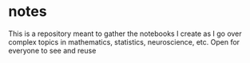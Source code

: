 # notes
This is a repository meant to gather the notebooks I create as I go over complex topics in mathematics, statistics, neuroscience, etc. Open for everyone to see and reuse
